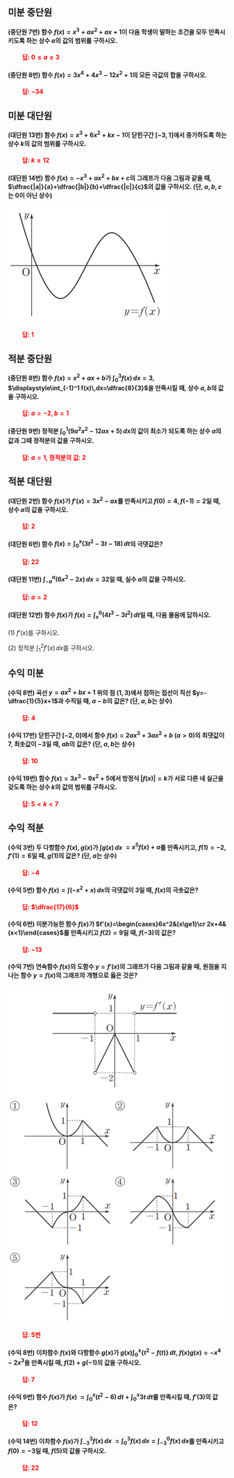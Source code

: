 ## 미분 중단원

#### (중단원 7번) 함수 $f(x)=x^3+ax^2+ax+1$이 다음 학생이 말하는 조건을 모두 만족시키도록 하는 상수 $a$의 값의 범위를 구하시오.

**<span style="color: red;">$\qquad$답: $0\le a\le3$</span>**

#### (중단원 8번) 함수 $f(x)=3x^4+4x^3-12x^2+1$의 모든 극값의 합을 구하시오. 

**<span style="color: red;">$\qquad$답: $-34$</span>**


## 미분 대단원


#### (대단원 13번) 함수 $f(x)=x^3+6x^2+kx-1$이 닫힌구간 $[-3, 1]$에서 증가하도록 하는 상수 $k$의 값의 범위를 구하시오.

**<span style="color: red;">$\qquad$답: $k\ge12$</span>**

#### (대단원 14번) 함수 $f(x)=-x^3+ax^2+bx+c$의 그래프가 다음 그림과 같을 때, $\dfrac{|a|}{a}+\dfrac{|b|}{b}+\dfrac{|c|}{c}$의 값을 구하시오. (단, $a, b, c$는 $0$이 아닌 상수)

<img src="/assets/Pasted image 20231122191159.png"/>

**<span style="color: red;">$\qquad$답: $1$</span>**


## 적분 중단원


#### (중단원 8번) 함수 $f(x)=x^2+ax+b$가 $\displaystyle\int_0^3 f(x)\,dx=3$, $\displaystyle\int_{-1}^1 f(x)\,dx=\dfrac{8}{3}$을 만족시킬 때, 상수 $a, b$의 값을 구하시오.

**<span style="color: red;">$\qquad$답: $a=-2, b=1$</span>**

#### (중단원 9번) 정적분 $\displaystyle\int_0^1(9 a^2 x^2-12 ax+5)\,dx$의 값이 최소가 되도록 하는 상수 $a$의 값과 그때 정적분의 값을 구하시오.

**<span style="color: red;">$\qquad$답: $a=1$, 정적분의 값: $2$</span>**


## 적분 대단원

#### (대단원 2번) 함수 $f(x)$가 $f'(x)=3x^2-ax$를 만족시키고 $f(0)=4, f(-1)=2$일 때, 상수 $a$의 값을 구하시오.

**<span style="color: red;">$\qquad$답: $2$</span>**



#### (대단원 6번) 함수 $f(x)=\displaystyle\int_0^x(3 t^2-3 t-18)\,dt$의 극댓값은?

**<span style="color: red;">$\qquad$답: $22$</span>**



#### (대단원 11번) $\displaystyle\int_{-a}^a(6 x^2-2 x)\,dx=32$일 때, 실수 $a$의 값을 구하시오.

**<span style="color: red;">$\qquad$답: $a=2$</span>**

#### (대단원 12번) 함수 $f(x)$가 $f(x)=\displaystyle\int_x^0(4 t^3-3 t^2)\,dt$일 때, 다음 물음에 답하시오.

(1) $f'(x)$를 구하시오.

(2) 정적분 $\displaystyle\int_1^2 f'(x)\,dx$를 구하시오.



## 수익 미분
#### (수익 8번) 곡선 $y=ax^2+bx+1$ 위의 점 $(1, 3)$에서 접하는 접선이 직선 $y=-\dfrac{1}{5}x+1$과 수직일 때, $a-b$의 값은? (단, $a, b$는 상수)

**<span style="color: red;">$\qquad$답: $4$</span>**


#### (수익 17번) 닫힌구간 $[-2, 0]$에서 함수 $f(x)=2 ax^3+3 ax^2+b\ (a>0)$의 최댓값이 $7$, 최솟값이 $-3$일 때, $ab$의 값은? (단, $a, b$는 상수)

**<span style="color: red;">$\qquad$답: $10$</span>**


#### (수익 19번) 함수 $f(x)=3x^3-9x^2+5$에서 방정식 $\lvert f(x)\rvert=k$가 서로 다른 네 실근을 갖도록 하는 상수 $k$의 값의 범위를 구하시오.

**<span style="color: red;">$\qquad$답: $5<k<7$</span>**


## 수익 적분 

#### (수익 3번) 두 다항함수 $f(x), g(x)$가 $\displaystyle\int g(x)\,dx$ $=x^5f(x)+a$를 만족시키고, $f(1)=-2$, $f'(1)=6$일 때, $g(1)$의 값은? (단, $a$는 상수)

**<span style="color: red;">$\qquad$답: $-4$</span>**


#### (수익 5번) 함수 $f(x)=\displaystyle\int(-x^2+x)\,dx$의 극댓값이 $3$일 때, $f(x)$의 극솟값은?

**<span style="color: red;">$\qquad$답: $\dfrac{17}{6}$</span>**

#### (수익 6번) 미분가능한 함수 $f(x)$가 $f'(x)=\begin{cases}6x^2&(x\ge1)\cr 2x+4&(x<1)\end{cases}$를 만족시키고 $f(2)=9$일 때, $f(-3)$의 값은?

**<span style="color: red;">$\qquad$답: $-13$</span>**

#### (수익 7번) 연속함수 $f(x)$의 도함수 $y=f'(x)$의 그래프가 다음 그림과 같을 때, 원점을 지나는 함수 $y=f(x)$의 그래프의 개형으로 옳은 것은?

<img src="/assets/Pasted image 20231122195122.png"/>

**<span style="color: red;">$\qquad$답: 5번</span>**

#### (수익 8번) 이차함수 $f(x)$와 다항함수 $g(x)$가 $g(x)\displaystyle\int_0^x\lbrace t^2-f(t)\rbrace\,dt$, $f(x)g(x)=-x^4-2x^3$을 만족시킬 때, $f(2)+g(-1)$의 값을 구하시오. 

**<span style="color: red;">$\qquad$답: $7$</span>**

#### (수익 9번) 함수 $f(x)$가 $f(x)$ $=\displaystyle\int_0^x(t^2-6)\, dt+\displaystyle\int_0^x 3 t\,dt$를 만족시킬 때, $f'(3)$의 값은?

**<span style="color: red;">$\qquad$답: $12$</span>**


#### (수익 14번) 이차함수 $f(x)$가 $\displaystyle\int_{-3}^3 f(x)\,dx$ $=\displaystyle\int_0^3 f(x)\, dx=\displaystyle\int_{-3}^0 f(x)\,dx$를 만족시키고 $f(0)=-3$일 때, $f(5)$의 값을 구하시오.

**<span style="color: red;">$\qquad$답: $22$</span>**
